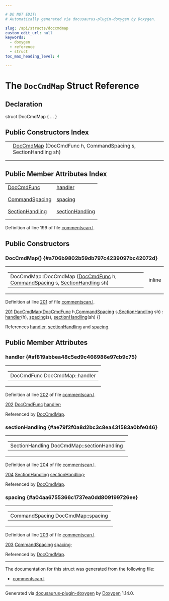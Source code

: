 ```yaml
---

# DO NOT EDIT!
# Automatically generated via docusaurus-plugin-doxygen by Doxygen.

slug: /api/structs/doccmdmap
custom_edit_url: null
keywords:
  - doxygen
  - reference
  - struct
toc_max_heading_level: 4

---
```


<div class="doxyPage">

# The `DocCmdMap` Struct Reference



## Declaration

<div class="doxyDeclaration">
struct DocCmdMap { ... }
</div>

## Public Constructors Index

<table class="doxyMembersIndex">

<tr class="doxyMemberIndexItem">
<td class="doxyMemberIndexItemType" align="left" valign="top"></td>
<td class="doxyMemberIndexItemName" align="left" valign="top"><a href="#a706b9802b59db797c4239097bc42072d">DocCmdMap</a> (DocCmdFunc h, CommandSpacing s, SectionHandling sh)</td>
</tr>
<tr class="doxyMemberIndexDescription">
<td class="doxyMemberIndexDescriptionLeft"></td>
<td class="doxyMemberIndexDescriptionRight">
</td>
</tr>
<tr class="doxyMemberIndexSeparator">
<td class="doxyMemberIndexSeparator" colspan="2"></td>
</tr>

</table>

## Public Member Attributes Index

<table class="doxyMembersIndex">

<tr class="doxyMemberIndexItem">
<td class="doxyMemberIndexItemType" align="left" valign="top"><a href="/web-doxygen/docs/api/files/src/commentscan-l/#a5f0ef51d0304321a0f49bce394f3b4d2">DocCmdFunc</a></td>
<td class="doxyMemberIndexItemName" align="left" valign="top"><a href="#af819abbea48c5ed9c466986e97cb9c75">handler</a></td>
</tr>
<tr class="doxyMemberIndexDescription">
<td class="doxyMemberIndexDescriptionLeft"></td>
<td class="doxyMemberIndexDescriptionRight">
</td>
</tr>
<tr class="doxyMemberIndexSeparator">
<td class="doxyMemberIndexSeparator" colspan="2"></td>
</tr>

<tr class="doxyMemberIndexItem">
<td class="doxyMemberIndexItemType" align="left" valign="top"><a href="/web-doxygen/docs/api/files/src/commentscan-l/#abef2fa9b94f622b395476cf09af989c4">CommandSpacing</a></td>
<td class="doxyMemberIndexItemName" align="left" valign="top"><a href="#a04aa6755366c1737ea0dd809199726ee">spacing</a></td>
</tr>
<tr class="doxyMemberIndexDescription">
<td class="doxyMemberIndexDescriptionLeft"></td>
<td class="doxyMemberIndexDescriptionRight">
</td>
</tr>
<tr class="doxyMemberIndexSeparator">
<td class="doxyMemberIndexSeparator" colspan="2"></td>
</tr>

<tr class="doxyMemberIndexItem">
<td class="doxyMemberIndexItemType" align="left" valign="top"><a href="/web-doxygen/docs/api/files/src/commentscan-l/#a205d66eb47b7b683a5fe48bc30cb0119">SectionHandling</a></td>
<td class="doxyMemberIndexItemName" align="left" valign="top"><a href="#ae79f2f0a8d2bc3c8ea431583a0bfe046">sectionHandling</a></td>
</tr>
<tr class="doxyMemberIndexDescription">
<td class="doxyMemberIndexDescriptionLeft"></td>
<td class="doxyMemberIndexDescriptionRight">
</td>
</tr>
<tr class="doxyMemberIndexSeparator">
<td class="doxyMemberIndexSeparator" colspan="2"></td>
</tr>

</table>


<p>Definition at line 199 of file <a href="/web-doxygen/docs/api/files/src/commentscan-l">commentscan.l</a>.</p>

<div class="doxySectionDef">

## Public Constructors

### DocCmdMap() {#a706b9802b59db797c4239097bc42072d}

<div class="doxyMemberItem">
<div class="doxyMemberProto">
<table class="doxyMemberLabels">
<tr class="doxyMemberLabels">
<td class="doxyMemberLabelsLeft">
<table class="doxyMemberName">
<tr>
<td class="doxyMemberName">DocCmdMap::DocCmdMap (<a href="/web-doxygen/docs/api/files/src/commentscan-l/#a5f0ef51d0304321a0f49bce394f3b4d2">DocCmdFunc</a> h, <a href="/web-doxygen/docs/api/files/src/commentscan-l/#abef2fa9b94f622b395476cf09af989c4">CommandSpacing</a> s, <a href="/web-doxygen/docs/api/files/src/commentscan-l/#a205d66eb47b7b683a5fe48bc30cb0119">SectionHandling</a> sh)</td>
</tr>
</table>
</td>
<td class="doxyMemberLabelsRight">
<span class="doxyMemberLabels">
<span class="doxyMemberLabel inline">inline</span>
</span>
</td>
</tr>
</table>
</div>
<div class="doxyMemberDoc">


<p>Definition at line <a href="/web-doxygen/docs/api/files/src/commentscan-l/#l00201">201</a> of file <a href="/web-doxygen/docs/api/files/src/commentscan-l">commentscan.l</a>.</p>

<div class="doxyProgramListing">

<div class="doxyCodeLine"><span class="doxyLineNumber"><a href="#a706b9802b59db797c4239097bc42072d">201</a></span><span class="doxyLineContent"><span class="doxyHighlight">  <a href="#a706b9802b59db797c4239097bc42072d">DocCmdMap</a>(<a href="/web-doxygen/docs/api/files/src/commentscan-l/#a5f0ef51d0304321a0f49bce394f3b4d2">DocCmdFunc</a> h,<a href="/web-doxygen/docs/api/files/src/commentscan-l/#abef2fa9b94f622b395476cf09af989c4">CommandSpacing</a> s,<a href="/web-doxygen/docs/api/files/src/commentscan-l/#a205d66eb47b7b683a5fe48bc30cb0119">SectionHandling</a> sh) : <a href="#af819abbea48c5ed9c466986e97cb9c75">handler</a>(h), <a href="#a04aa6755366c1737ea0dd809199726ee">spacing</a>(s), <a href="#ae79f2f0a8d2bc3c8ea431583a0bfe046">sectionHandling</a>(sh) {}</span></span></div>

</div>


References <a href="#af819abbea48c5ed9c466986e97cb9c75">handler</a>, <a href="#ae79f2f0a8d2bc3c8ea431583a0bfe046">sectionHandling</a> and <a href="#a04aa6755366c1737ea0dd809199726ee">spacing</a>.
</div>
</div>

</div>

<div class="doxySectionDef">

## Public Member Attributes

### handler {#af819abbea48c5ed9c466986e97cb9c75}

<div class="doxyMemberItem">
<div class="doxyMemberProto">
<table class="doxyMemberLabels">
<tr class="doxyMemberLabels">
<td class="doxyMemberLabelsLeft">
<table class="doxyMemberName">
<tr>
<td class="doxyMemberName">DocCmdFunc DocCmdMap::handler</td>
</tr>
</table>
</td>
</tr>
</table>
</div>
<div class="doxyMemberDoc">


<p>Definition at line <a href="/web-doxygen/docs/api/files/src/commentscan-l/#l00202">202</a> of file <a href="/web-doxygen/docs/api/files/src/commentscan-l">commentscan.l</a>.</p>

<div class="doxyProgramListing">

<div class="doxyCodeLine"><span class="doxyLineNumber"><a href="#af819abbea48c5ed9c466986e97cb9c75">202</a></span><span class="doxyLineContent"><span class="doxyHighlight">  <a href="/web-doxygen/docs/api/files/src/commentscan-l/#a5f0ef51d0304321a0f49bce394f3b4d2">DocCmdFunc</a>      <a href="#af819abbea48c5ed9c466986e97cb9c75">handler</a>;</span></span></div>

</div>


Referenced by <a href="#a706b9802b59db797c4239097bc42072d">DocCmdMap</a>.
</div>
</div>

### sectionHandling {#ae79f2f0a8d2bc3c8ea431583a0bfe046}

<div class="doxyMemberItem">
<div class="doxyMemberProto">
<table class="doxyMemberLabels">
<tr class="doxyMemberLabels">
<td class="doxyMemberLabelsLeft">
<table class="doxyMemberName">
<tr>
<td class="doxyMemberName">SectionHandling DocCmdMap::sectionHandling</td>
</tr>
</table>
</td>
</tr>
</table>
</div>
<div class="doxyMemberDoc">


<p>Definition at line <a href="/web-doxygen/docs/api/files/src/commentscan-l/#l00204">204</a> of file <a href="/web-doxygen/docs/api/files/src/commentscan-l">commentscan.l</a>.</p>

<div class="doxyProgramListing">

<div class="doxyCodeLine"><span class="doxyLineNumber"><a href="#ae79f2f0a8d2bc3c8ea431583a0bfe046">204</a></span><span class="doxyLineContent"><span class="doxyHighlight">  <a href="/web-doxygen/docs/api/files/src/commentscan-l/#a205d66eb47b7b683a5fe48bc30cb0119">SectionHandling</a> <a href="#ae79f2f0a8d2bc3c8ea431583a0bfe046">sectionHandling</a>;</span></span></div>

</div>


Referenced by <a href="#a706b9802b59db797c4239097bc42072d">DocCmdMap</a>.
</div>
</div>

### spacing {#a04aa6755366c1737ea0dd809199726ee}

<div class="doxyMemberItem">
<div class="doxyMemberProto">
<table class="doxyMemberLabels">
<tr class="doxyMemberLabels">
<td class="doxyMemberLabelsLeft">
<table class="doxyMemberName">
<tr>
<td class="doxyMemberName">CommandSpacing DocCmdMap::spacing</td>
</tr>
</table>
</td>
</tr>
</table>
</div>
<div class="doxyMemberDoc">


<p>Definition at line <a href="/web-doxygen/docs/api/files/src/commentscan-l/#l00203">203</a> of file <a href="/web-doxygen/docs/api/files/src/commentscan-l">commentscan.l</a>.</p>

<div class="doxyProgramListing">

<div class="doxyCodeLine"><span class="doxyLineNumber"><a href="#a04aa6755366c1737ea0dd809199726ee">203</a></span><span class="doxyLineContent"><span class="doxyHighlight">  <a href="/web-doxygen/docs/api/files/src/commentscan-l/#abef2fa9b94f622b395476cf09af989c4">CommandSpacing</a>  <a href="#a04aa6755366c1737ea0dd809199726ee">spacing</a>;</span></span></div>

</div>


Referenced by <a href="#a706b9802b59db797c4239097bc42072d">DocCmdMap</a>.
</div>
</div>

</div>

<hr/>

<p>The documentation for this struct was generated from the following file:</p>

<ul>
<li><a href="/web-doxygen/docs/api/files/src/commentscan-l">commentscan.l</a></li>
</ul>

<hr/>

<p class="doxyGeneratedBy">Generated via <a href="https://github.com/xpack/docusaurus-plugin-doxygen">docusaurus-plugin-doxygen</a> by <a href="https://www.doxygen.nl">Doxygen</a> 1.14.0.</p>

</div>
